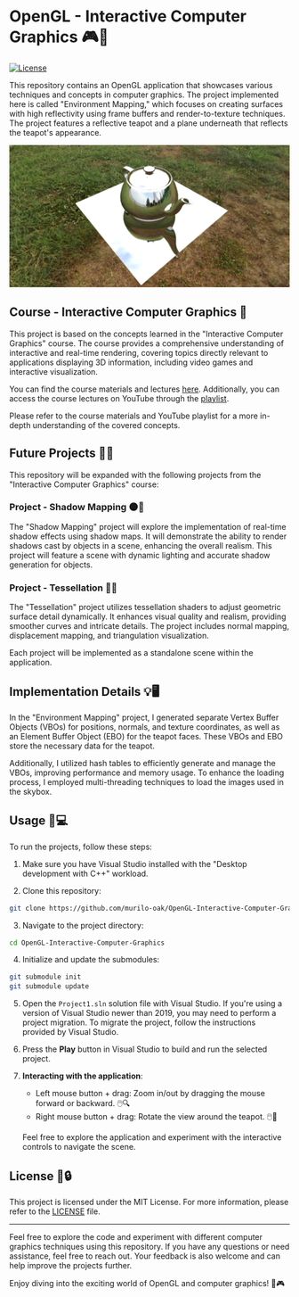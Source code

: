 ﻿# OpenGL - Interactive Computer Graphics 🎮🌌

[![License](https://img.shields.io/badge/license-MIT-blue.svg)](https://opensource.org/licenses/MIT)

This repository contains an OpenGL application that showcases various techniques and concepts in computer graphics. The project implemented here is called "Environment Mapping," which focuses on creating surfaces with high reflectivity using frame buffers and render-to-texture techniques. The project features a reflective teapot and a plane underneath that reflects the teapot's appearance.

![](docs/screenshot.png)
## Course - Interactive Computer Graphics 🧠

This project is based on the concepts learned in the "Interactive Computer Graphics" course. The course provides a comprehensive understanding of interactive and real-time rendering, covering topics directly relevant to applications displaying 3D information, including video games and interactive visualization.

You can find the course materials and lectures [here](https://graphics.cs.utah.edu/courses/cs6610/spring2021/). Additionally, you can access the course lectures on YouTube through the [playlist](https://www.youtube.com/playlist?list=PLplnkTzzqsZS3R5DjmCQsqupu43oS9CFN).

Please refer to the course materials and YouTube playlist for a more in-depth understanding of the covered concepts.

## Future Projects 🔮🚀

This repository will be expanded with the following projects from the "Interactive Computer Graphics" course:

### Project - Shadow Mapping 🌑🌳

The "Shadow Mapping" project will explore the implementation of real-time shadow effects using shadow maps. It will demonstrate the ability to render shadows cast by objects in a scene, enhancing the overall realism. This project will feature a scene with dynamic lighting and accurate shadow generation for objects.

### Project - Tessellation 🎨✨

The "Tessellation" project utilizes tessellation shaders to adjust geometric surface detail dynamically. It enhances visual quality and realism, providing smoother curves and intricate details. The project includes normal mapping, displacement mapping, and triangulation visualization.

Each project will be implemented as a standalone scene within the application.

## Implementation Details 💡🖥️

In the "Environment Mapping" project, I generated separate Vertex Buffer Objects (VBOs) for positions, normals, and texture coordinates, as well as an Element Buffer Object (EBO) for the teapot faces. These VBOs and EBO store the necessary data for the teapot.

Additionally, I utilized hash tables to efficiently generate and manage the VBOs, improving performance and memory usage. To enhance the loading process, I employed multi-threading techniques to load the images used in the skybox.

## Usage 🚀💻

To run the projects, follow these steps:

1. Make sure you have Visual Studio installed with the "Desktop development with C++" workload.

2. Clone this repository:

```bash
git clone https://github.com/murilo-oak/OpenGL-Interactive-Computer-Graphics.git
```

3. Navigate to the project directory:

```bash
cd OpenGL-Interactive-Computer-Graphics
```

4. Initialize and update the submodules:

```bash
git submodule init
git submodule update
```

5. Open the `Project1.sln` solution file with Visual Studio. If you're using a version of Visual Studio newer than 2019, you may need to perform a project migration. To migrate the project, follow the instructions provided by Visual Studio.

6. Press the **Play** button in Visual Studio to build and run the selected project.

7. **Interacting with the application**:
   - Left mouse button + drag: Zoom in/out by dragging the mouse forward or backward. 🖱️🔍
   - Right mouse button + drag: Rotate the view around the teapot. 🖱️🔄

   Feel free to explore the application and experiment with the interactive controls to navigate the scene.
## License 📄🔒

This project is licensed under the MIT License. For more information, please refer to the [LICENSE](LICENSE) file.

---

Feel free to explore the code and experiment with different computer graphics techniques using this repository. If you have any questions or need assistance, feel free to reach out. Your feedback is also welcome and can help improve the projects further.

Enjoy diving into the exciting world of OpenGL and computer graphics! 🌠🎮